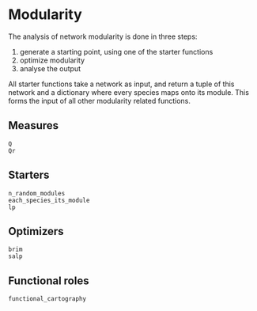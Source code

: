 # Modularity

The analysis of network modularity is done in three steps:

1. generate a starting point, using one of the starter functions
2. optimize modularity
3. analyse the output

All starter functions take a network as input, and return a tuple of this
network and a dictionary where every species maps onto its module. This forms
the input of all other modularity related functions.

## Measures

```@docs
Q
Qr
```

## Starters

```@docs
n_random_modules
each_species_its_module
lp
```

## Optimizers

```@docs
brim
salp
```

## Functional roles

```@docs
functional_cartography
```
